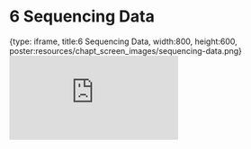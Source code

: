 # 6 Sequencing Data
 
{type: iframe, title:6 Sequencing Data, width:800, height:600, poster:resources/chapt_screen_images/sequencing-data.png}
![](https://hutchdatascience.org/Choosing_Genomics_Tools/sequencing-data.html)
 

 
